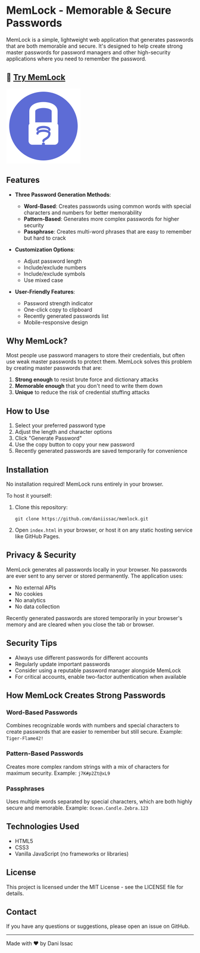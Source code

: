 # MemLock - Memorable & Secure Passwords

MemLock is a simple, lightweight web application that generates passwords that are both memorable and secure. It's designed to help create strong master passwords for password managers and other high-security applications where you need to remember the password.

## 🔐 [Try MemLock](https://daniissac.com/memlock)

![MemLock Icon](icon.svg)

## Features

- **Three Password Generation Methods**:
  - **Word-Based**: Creates passwords using common words with special characters and numbers for better memorability
  - **Pattern-Based**: Generates more complex passwords for higher security
  - **Passphrase**: Creates multi-word phrases that are easy to remember but hard to crack

- **Customization Options**:
  - Adjust password length
  - Include/exclude numbers
  - Include/exclude symbols
  - Use mixed case

- **User-Friendly Features**:
  - Password strength indicator
  - One-click copy to clipboard
  - Recently generated passwords list
  - Mobile-responsive design

## Why MemLock?

Most people use password managers to store their credentials, but often use weak master passwords to protect them. MemLock solves this problem by creating master passwords that are:

1. **Strong enough** to resist brute force and dictionary attacks
2. **Memorable enough** that you don't need to write them down
3. **Unique** to reduce the risk of credential stuffing attacks

## How to Use

1. Select your preferred password type
2. Adjust the length and character options
3. Click "Generate Password"
4. Use the copy button to copy your new password
5. Recently generated passwords are saved temporarily for convenience

## Installation

No installation required! MemLock runs entirely in your browser.

To host it yourself:

1. Clone this repository:
   ```
   git clone https://github.com/daniissac/memlock.git
   ```

2. Open `index.html` in your browser, or host it on any static hosting service like GitHub Pages.

## Privacy & Security

MemLock generates all passwords locally in your browser. No passwords are ever sent to any server or stored permanently. The application uses:

- No external APIs
- No cookies
- No analytics
- No data collection

Recently generated passwords are stored temporarily in your browser's memory and are cleared when you close the tab or browser.

## Security Tips

- Always use different passwords for different accounts
- Regularly update important passwords
- Consider using a reputable password manager alongside MemLock
- For critical accounts, enable two-factor authentication when available

## How MemLock Creates Strong Passwords

### Word-Based Passwords
Combines recognizable words with numbers and special characters to create passwords that are easier to remember but still secure. Example: `Tiger-Flame42!`

### Pattern-Based Passwords
Creates more complex random strings with a mix of characters for maximum security. Example: `j7K#p2Zt@xL9`

### Passphrases
Uses multiple words separated by special characters, which are both highly secure and memorable. Example: `Ocean.Candle.Zebra.123`

## Technologies Used

- HTML5
- CSS3
- Vanilla JavaScript (no frameworks or libraries)

## License

This project is licensed under the MIT License - see the LICENSE file for details.



## Contact

If you have any questions or suggestions, please open an issue on GitHub.

---

Made with ❤️ by Dani Issac
